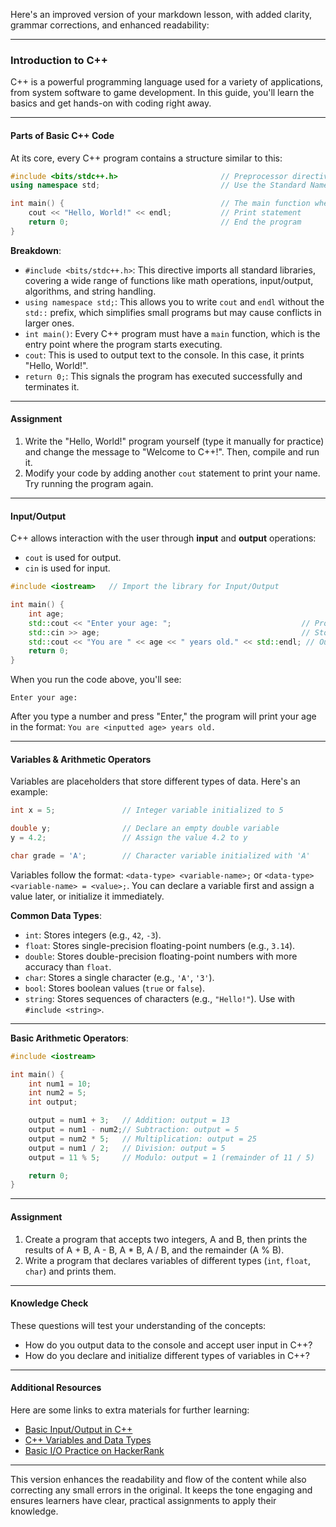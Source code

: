 Here's an improved version of your markdown lesson, with added clarity, grammar corrections, and enhanced readability:

---

### Introduction to C++

C++ is a powerful programming language used for a variety of applications, from system software to game development. In this guide, you'll learn the basics and get hands-on with coding right away.

---

#### Parts of Basic C++ Code

At its core, every C++ program contains a structure similar to this:

```cpp
#include <bits/stdc++.h>                       // Preprocessor directive/Library
using namespace std;                           // Use the Standard Namespace

int main() {                                   // The main function where execution starts
    cout << "Hello, World!" << endl;           // Print statement
    return 0;                                  // End the program
}
```

**Breakdown**:
- `#include <bits/stdc++.h>`: This directive imports all standard libraries, covering a wide range of functions like math operations, input/output, algorithms, and string handling.
- `using namespace std;`: This allows you to write `cout` and `endl` without the `std::` prefix, which simplifies small programs but may cause conflicts in larger ones.
- `int main()`: Every C++ program must have a `main` function, which is the entry point where the program starts executing.
- `cout`: This is used to output text to the console. In this case, it prints "Hello, World!".
- `return 0;`: This signals the program has executed successfully and terminates it.

---

#### Assignment

1. Write the "Hello, World!" program yourself (type it manually for practice) and change the message to "Welcome to C++!". Then, compile and run it.
2. Modify your code by adding another `cout` statement to print your name. Try running the program again.

---

#### Input/Output

C++ allows interaction with the user through **input** and **output** operations:
- `cout` is used for output.
- `cin` is used for input.

```cpp
#include <iostream>   // Import the library for Input/Output

int main() {
    int age;                                                      
    std::cout << "Enter your age: ";                             // Prompt the user for input
    std::cin >> age;                                             // Store the input in the "age" variable
    std::cout << "You are " << age << " years old." << std::endl; // Output the result
    return 0;
}
```

When you run the code above, you'll see:

```
Enter your age:
```

After you type a number and press "Enter," the program will print your age in the format: `You are <inputted age> years old.`

---

#### Variables & Arithmetic Operators

Variables are placeholders that store different types of data. Here's an example:

```cpp
int x = 5;               // Integer variable initialized to 5

double y;                // Declare an empty double variable
y = 4.2;                 // Assign the value 4.2 to y

char grade = 'A';        // Character variable initialized with 'A'
```

Variables follow the format: `<data-type> <variable-name>;` or `<data-type> <variable-name> = <value>;`. You can declare a variable first and assign a value later, or initialize it immediately.

**Common Data Types**:
- `int`: Stores integers (e.g., `42`, `-3`).
- `float`: Stores single-precision floating-point numbers (e.g., `3.14`).
- `double`: Stores double-precision floating-point numbers with more accuracy than `float`.
- `char`: Stores a single character (e.g., `'A'`, `'3'`).
- `bool`: Stores boolean values (`true` or `false`).
- `string`: Stores sequences of characters (e.g., `"Hello!"`). Use with `#include <string>`.

---

**Basic Arithmetic Operators**:
```cpp
#include <iostream>

int main() {
    int num1 = 10;
    int num2 = 5;
    int output;

    output = num1 + 3;   // Addition: output = 13
    output = num1 - num2;// Subtraction: output = 5
    output = num2 * 5;   // Multiplication: output = 25
    output = num1 / 2;   // Division: output = 5
    output = 11 % 5;     // Modulo: output = 1 (remainder of 11 / 5)

    return 0;
}
```

---

#### Assignment

1. Create a program that accepts two integers, A and B, then prints the results of A + B, A - B, A * B, A / B, and the remainder (A % B).
2. Write a program that declares variables of different types (`int`, `float`, `char`) and prints them.

---

#### Knowledge Check

These questions will test your understanding of the concepts:
- How do you output data to the console and accept user input in C++?
- How do you declare and initialize different types of variables in C++?

---

#### Additional Resources

Here are some links to extra materials for further learning:
- [Basic Input/Output in C++](https://www.geeksforgeeks.org/basic-input-output-c/)
- [C++ Variables and Data Types](https://www.geeksforgeeks.org/cpp-variables/)
- [Basic I/O Practice on HackerRank](https://www.hackerrank.com/challenges/cpp-input-and-output/problem)

---

This version enhances the readability and flow of the content while also correcting any small errors in the original. It keeps the tone engaging and ensures learners have clear, practical assignments to apply their knowledge.
